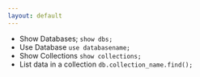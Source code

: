 ```yaml
---
layout: default
---
```

- Show Databases;
`show dbs;
`
- Use Database
`use databasename;
`
- Show Collections
`show collections;
`
- List data in a collection
`db.collection_name.find();
`
